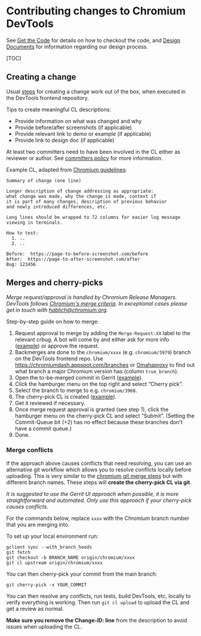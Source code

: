 # Contributing changes to Chromium DevTools

See [Get the Code](../get_the_code.md) for details on how to checkout the code, and [Design Documents](design.md) for information regarding our design process.

[TOC]

## Creating a change

Usual [steps](https://chromium.googlesource.com/chromium/src/+/main/docs/contributing.md#creating-a-change) for creating a change work out of the box, when executed in the DevTools frontend repository.

Tips to create meaningful CL descriptions:
- Provide information on what was changed and why
- Provide before/after screenshots (if applicable)
- Provide relevant link to demo or example (if applicable)
- Provide link to design doc (if applicable)

At least two committers need to have been involved in the CL either as reviewer or author. See [committers policy](https://chromium.googlesource.com/devtools/devtools-frontend/+/main/docs/committers_policy.md) for more information.

Example CL, adapted from [Chromium guidelines](https://chromium.googlesource.com/chromium/src/+/main/docs/contributing.md#uploading-a-change-for-review):

```
Summary of change (one line)

Longer description of change addressing as appropriate:
what change was made, why the change is made, context if
it is part of many changes, description of previous behavior
and newly introduced differences, etc.

Long lines should be wrapped to 72 columns for easier log message
viewing in terminals.

How to test:
  1. ..
  2. ..

Before:  https://page-to-before-screenshot.com/before
After:  https://page-to-after-screenshot.com/after
Bug: 123456

```
## Merges and cherry-picks

_Merge request/approval is handled by Chromium Release Managers. DevTools follows [Chromium's merge criteria](https://chromium.googlesource.com/chromium/src.git/+/refs/heads/main/docs/process/merge_request.md#merge-criteria-phases). In exceptional cases please get in touch with hablich@chromium.org._

Step-by-step guide on how to merge:

1. Request approval to merge by adding the `Merge-Request-XX` label to the relevant crbug. A bot will come by and either ask for more info ([example](https://bugs.chromium.org/p/chromium/issues/detail?id=1123307#c1)) or approve the request.
1. Backmerges are done to the `chromium/xxxx` (e.g. `chromium/3979`) branch on the DevTools frontend repo.
   Use <https://chromiumdash.appspot.com/branches> or [Omahaproxy](https://omahaproxy.appspot.com/)
   to find out what branch a major Chromium version has (column `true_branch`).
1. Open the to-be-merged commit in Gerrit
   ([example](https://chromium-review.googlesource.com/c/devtools/devtools-frontend/+/1928912)).
1. Click the hamburger menu on the top right and select “Cherry pick”.
1. Select the branch to merge to e.g. `chromium/3968`.
1. The cherry-pick CL is created
   ([example](https://chromium-review.googlesource.com/c/devtools/devtools-frontend/+/1928913)).
1. Get it reviewed if necessary.
1. Once merge request approval is granted (see step 1), click the hamburger menu on the cherry-pick CL and select “Submit”. (Setting the Commit-Queue bit (+2) has no effect because these branches don’t have a commit queue.)
1. Done.

### Merge conflicts

If the approach above causes conflicts that need resolving, you can use an alternative git workflow which allows you to resolve conflicts locally before uploading. This is very similar to the [chromium git merge steps](https://chromium.googlesource.com/chromium/src.git/+/refs/heads/main/docs/process/merge_request.md#using-git) but with different branch names. These steps will **create the cherry-pick CL via git**.

_It is suggested to use the Gerrit UI approach when possible, it is more straightforward and automated. Only use this approach if your cherry-pick causes conflicts._

For the commands below, replace `xxxx` with the Chromium branch number that you are merging into.

To set up your local environment run:

```
gclient sync --with_branch_heads
git fetch
git checkout -b BRANCH_NAME origin/chromium/xxxx
git cl upstream origin/chromium/xxxx
```

You can then cherry-pick your commit from the main branch:

```
git cherry-pick -x YOUR_COMMIT
```

You can then resolve any conflicts, run tests, build DevTools, etc, locally to verify everything is working. Then run `git cl upload` to upload the CL and get a review as normal.

**Make sure you remove the Change-ID: line** from the description to avoid issues when uploading the CL.

